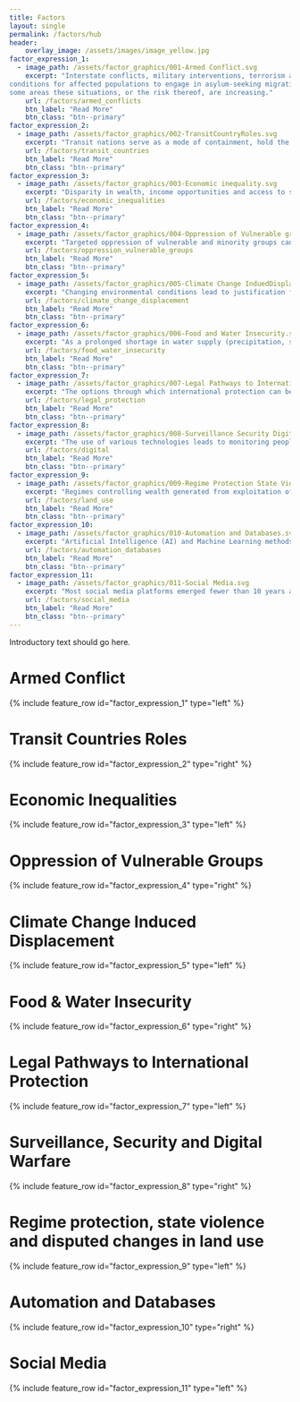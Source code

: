 ```yaml
---
title: Factors
layout: single
permalink: /factors/hub
header:
    overlay_image: /assets/images/image_yellow.jpg
factor_expression_1:
  - image_path: /assets/factor_graphics/001-Armed Conflict.svg
    excerpt: "Interstate conflicts, military interventions, terrorism and civil war create 
conditions for affected populations to engage in asylum-seeking migration. In 
some areas these situations, or the risk thereof, are increasing."
    url: /factors/armed_conflicts
    btn_label: "Read More"
    btn_class: "btn--primary"
factor_expression_2:    
  - image_path: /assets/factor_graphics/002-TransitCountryRoles.svg
    excerpt: "Transit nations serve as a mode of containment, hold the possibility for increased externalisation and might instrumentalise asylum-seeking migrants." 
    url: /factors/transit_countries
    btn_label: "Read More"
    btn_class: "btn--primary"   
factor_expression_3:
  - image_path: /assets/factor_graphics/003-Economic inequality.svg
    excerpt: "Disparity in wealth, income opportunities and access to services (healthcare, etc.) creating conditions for increased social pressures that lead to op-pression. This also relates to trends in mixed migration and is reflective of economic differences between countries of origin and destination."
    url: /factors/economic_inequalities
    btn_label: "Read More"
    btn_class: "btn--primary"
factor_expression_4:    
  - image_path: /assets/factor_graphics/004-Oppression of Vulnerable groups.svg
    excerpt: "Targeted oppression of vulnerable and minority groups can emerge from conservative to authoritarian governments and the rise of extremist groups. Human Rights are violated for selected groups."  
    url: /factors/oppression_vulnerable_groups
    btn_label: "Read More"
    btn_class: "btn--primary"  
factor_expression_5:
  - image_path: /assets/factor_graphics/005-Climate Change InduedDisplacement.svg
    excerpt: "Changing environmental conditions lead to justification for permanent displaced populations. Powerful entity takes control of land, displaces previous users, enforces new ownership and management with violent oppression."
    url: /factors/climate_change_displacement
    btn_label: "Read More"
    btn_class: "btn--primary"
factor_expression_6:    
  - image_path: /assets/factor_graphics/006-Food and Water Insecurity.svg
    excerpt: "As a prolonged shortage in water supply (precipitation, surface water and ground water) impacts (e.g. food insecurities) heighten, social pressure trans-forms into political oppression. Similar dynamics can be observed with scarcity of other resources."
    url: /factors/food_water_insecurity
    btn_label: "Read More"
    btn_class: "btn--primary"
factor_expression_7:    
  - image_path: /assets/factor_graphics/007-Legal Pathways to International Protection.svg
    excerpt: "The options through which international protection can be legally pursued may change based on reforms to global agreements, national level legisla-tion, in conjunction with technologies that enable new processes and operations."
    url: /factors/legal_protection
    btn_label: "Read More"
    btn_class: "btn--primary"
factor_expression_8:    
  - image_path: /assets/factor_graphics/008-Surveillance Security Digital Warfare.svg
    excerpt: "The use of various technologies leads to monitoring people across affiliations (state, organisations, digital groups, etc.). Attacks on infrastructure, da-tabases and other forms of IT disruption are executed digitally."
    url: /factors/digital
    btn_label: "Read More"
    btn_class: "btn--primary"
factor_expression_9:    
  - image_path: /assets/factor_graphics/009-Regime Protection State Violence Land Use.svg
    excerpt: "Regimes controlling wealth generated from exploitation of resources may exercise violent protection against any threats to power."
    url: /factors/land_use
    btn_label: "Read More"
    btn_class: "btn--primary"
factor_expression_10:    
  - image_path: /assets/factor_graphics/010-Automation and Databases.svg
    excerpt: "Artificial Intelligence (AI) and Machine Learning methods can automate identity verification. The databases these technologies rely on are heterogene-ous, partial and vulnerable to exploitation."
    url: /factors/automation_databases
    btn_label: "Read More"
    btn_class: "btn--primary"
factor_expression_11:    
  - image_path: /assets/factor_graphics/011-Social Media.svg
    excerpt: "Most social media platforms emerged fewer than 10 years ago, yet they have fundamentally shifted information gathering, organising, networking and communications activities for asylum-seekers and receiving countries. Platforms can also be used and targeted by governments."
    url: /factors/social_media
    btn_label: "Read More"
    btn_class: "btn--primary"
---
```


Introductory text should go here.

# Armed Conflict

{% include feature_row id="factor_expression_1" type="left" %}

# Transit Countries Roles

{% include feature_row id="factor_expression_2" type="right" %}

# Economic Inequalities

{% include feature_row id="factor_expression_3" type="left" %}

# Oppression of Vulnerable Groups

{% include feature_row id="factor_expression_4" type="right" %}

# Climate Change Induced Displacement

{% include feature_row id="factor_expression_5" type="left" %}

# Food & Water Insecurity

{% include feature_row id="factor_expression_6" type="right" %}

# Legal Pathways to International Protection

{% include feature_row id="factor_expression_7" type="left" %}

# Surveillance, Security and Digital Warfare

{% include feature_row id="factor_expression_8" type="right" %}

# Regime protection, state violence and disputed changes in land use 

{% include feature_row id="factor_expression_9" type="left" %}

# Automation and Databases

{% include feature_row id="factor_expression_10" type="right" %}

# Social Media

{% include feature_row id="factor_expression_11" type="left" %}
